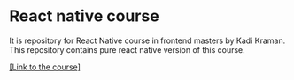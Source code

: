 # React native course

It is repository for React Native course in frontend masters by Kadi Kraman.
This repository contains pure react native version of this course. 

<a alt="course" href="https://frontendmasters.com/courses/react-native-v2/" />[Link to the course]
